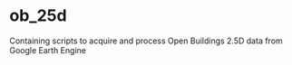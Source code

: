 # ob_25d
Containing scripts to acquire and process Open Buildings 2.5D data from Google Earth Engine
